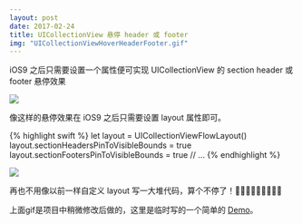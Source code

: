 ```yaml
---
layout: post
date: 2017-02-24
title: UICollectionView 悬停 header 或 footer
img: "UICollectionViewHoverHeaderFooter.gif"
---
```

iOS9 之后只需要设置一个属性便可实现 UICollectionView 的 section header 或 footer 悬停效果

![](http://ogkg37m8j.bkt.clouddn.com/gif/swift/UICollectionView-hover-header-footer/UICollectionViewHoverHeaderFooter.gif)

像这样的悬停效果在 iOS9 之后只需要设置 layout 属性即可。

{% highlight swift %}
let layout = UICollectionViewFlowLayout()
layout.sectionHeadersPinToVisibleBounds = true
layout.sectionFootersPinToVisibleBounds = true
// ...
{% endhighlight %}

![](http://ogkg37m8j.bkt.clouddn.com/image/swift/UICollectionView-hover-header-footer/UICollectionViewSectionHeaderFooterPin.png)

再也不用像以前一样自定义 layout 写一大堆代码，算个不停了！🤣🤣🤣🤣🤣🤣🤣🤣🤣

上面gif是项目中稍微修改后做的，这里是临时写的一个简单的 [Demo](https://github.com/redtwowolf/CollectionViewHoverHeaderFooter)。
